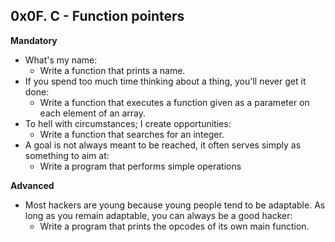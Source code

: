 ## 0x0F. C - Function pointers

**Mandatory**

- What's my name:
  - Write a function that prints a name.
- If you spend too much time thinking about a thing, you'll never get it done:
  - Write a function that executes a function given as a parameter on each element of an array.
- To hell with circumstances; I create opportunities:
  - Write a function that searches for an integer.
- A goal is not always meant to be reached, it often serves simply as something to aim at:
  - Write a program that performs simple operations

**Advanced**

- Most hackers are young because young people tend to be adaptable. As long as you remain adaptable, you can always be a good hacker:
  - Write a program that prints the opcodes of its own main function.